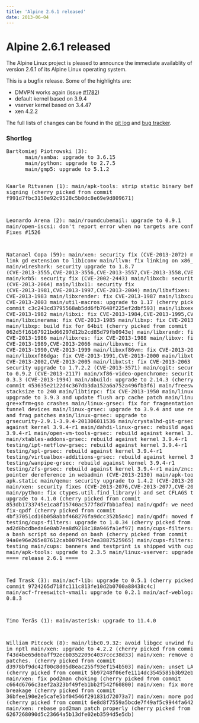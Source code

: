 ```yaml
---
title: 'Alpine 2.6.1 released'
date: 2013-06-04
---
```


# Alpine 2.6.1 released
The Alpine Linux project is pleased to announce the immediate availablity of version 2.6.1 of its Alpine Linux operating system.

This is a bugfix release. Some of the highlights are:
- DMVPN works again (issue <a href="http://bugs.alpinelinux.org/issues/1782">#1782</a>)
- default kernel based on 3.9.4
- vserver kernel based on 3.4.47
- xen 4.2.2

The full lists of changes can be found in the <a href="http://git.alpinelinux.org/cgit/aports/log/?h=v2.6.1">git log</a> and <a href="http://bugs.alpinelinux.org/versions/64">bug tracker</a>.

<h3>Shortlog</h3>
<pre>
Bartłomiej Piotrowski (3):
      main/samba: upgrade to 3.6.15
      main/python: upgrade to 2.7.5
      main/gmp5: upgrade to 5.1.2

Kaarle Ritvanen (1):
      main/apk-tools: strip static binary before signing     (cherry picked from commit f991d7fbc3150e92c9528c5b0dc8e69e9d809671)

Leonardo Arena (2):
      main/roundcubemail: upgrade to 0.9.1
      main/open-iscsi: don't report error when no targets are configured. Fixes #1526

Natanael Copa (59):
      main/xen: security fix (CVE-2013-2072)
      main/php: link gd extension to libiconv
      main/llvm: fix linking on x86_64
      main/wireshark: security upgrade to 1.8.7 (CVE-2013-3555,CVE-2013-3556,CVE-2013-3557,CVE-2013-3558,CVE-2013-3559,CVE-2013-3560,CVE-2013-3561,CVE-2013-3562)
      main/krb5: security fix (CVE-2002-2443)
      main/libxcb: security fix (CVE-2013-2064)
      main/libx11: security fix (CVE-2013-1981,CVE-2013-1997,CVE-2013-2004)
      main/libxfixes: fix for CVE-2013-1983
      main/libxrender: fix CVE-2013-1987
      main/libxcursor: fix CVE-2013-2003
      main/util-macros: upgrade to 1.17     (cherry picked from commit c3c243cd3795568ab5dd6fb7648f225ef2dbf593)
      main/libxext: fix CVE-2013-1982
      main/libxi: fix CVE-2013-1984,CVE-2013-1995,CVE-2013-1998
      main/libxinerama: fix CVE-2013-1985
      main/libxp: fix CVE-2013-2062
      main/libxp: build fix for 64bit     (cherry picked from commit 062d5f16167921bd66297d12b2cd85d79fb0943e)
      main/libxrandr: fix CVE-2013-1986
      main/libxres: fix CVE-2013-1988
      main/libxv: fix CVE-2013-1989,CVE-2013-2066
      main/libxvmc: fix CVE-2013-1990,CVE-2013-1999
      main/libxxf86vm: fix CVE-2013-2001
      main/libxxf86dga: fix CVE-2013-1991,CVE-2013-2000
      main/libxt: fix CVE-2013-2002,CVE-2013-2005
      main/libxtst: fix CVE-2013-2063
      main/socat: security upgrade to 1.7.2.2 (CVE-2013-3571)
      main/cgit: security upgrade to 0.9.2 (CVE-2013-2117)
      main/xf86-video-openchrome: security upgrade to 0.3.3 (CVE-2013-1994)
      main/abuild: upgrade to 2.14.3     (cherry picked from commit 453635e2122d4c367db3da152a6a752a496fb3f6)
      main/freeswitch: set stacksize to 240
      main/libtirpc: fix CVE-2013-1950
      main/linux-grsec: upgprade to 3.9.3 and update flush arp cache patch
      main/linux-grsec: fix gre+xfrm+gso crashes
      main/linux-grsec: fix for fragmentation issue on tunnel devices
      main/linux-grsec: upgrade to 3.9.4 and use reworked arp and frag patches
      main/linux-grsec: upgrade to grsecurity-2.9.1-3.9.4-201306011536
      main/crystalhd-git-grsec: rebuild against kernel 3.9.4-r1
      main/dahdi-linux-grsec: rebuild against kernel 3.9.4-r1
      main/open-vm-tools-grsec: rebuild against kernel 3.9.4-r1
      main/xtables-addons-grsec: rebuild against kernel 3.9.4-r1
      testing/ipt-netflow-grsec: rebuild against kernel 3.9.4-r1
      testing/spl-grsec: rebuild against kernel 3.9.4-r1
      testing/virtualbox-additions-grsec: rebuild against kernel 3.9.4-r1
      testing/wanpipe-grsec: rebuild against kernel 3.9.4-r1
      testing/zfs-grsec: rebuild against kernel 3.9.4-r1
      main/znc: fix NULL pointer dereference in webadmin (CVE-2013-2130)
      main/apk-tools: sign the apk.static
      main/qemu: security upgrade to 1.4.2 (CVE-2013-2007)
      main/xen: security fixes (CVE-2013-2076,CVE-2013-2077,CVE-2013-2078)
      main/python: fix ctypes.util.find_library() and set CFLAGS
      testing/qpdf: upgrade to 4.1.0     (cherry picked from commit 853db1733745e1ca8f15740ac577f8d7fbb1af0a)
      main/qpdf: we need perl for fix-qpdf     (cherry picked from commit 4bf37051cd16b058abbf468276fa9dcc352b5a4c)
      main/qpdf: moved from testing
      testing/cups-filters: upgrade to 1.0.34     (cherry picked from commit ad2d0bcdbeda6e0ab7ea8d9218c18a946fa1ef97)
      main/cups-filters: textonly is a bash script so depend on bash     (cherry picked from commit 94a0e96e265e87612cab007914c7ea3887525965)
      main/cups-filters: moved from testing
      main/cups: banners and testprint is shipped with cups-filters
      main/apk-tools: upgrade to 2.3.5
      main/linux-vserver: upgrade to 3.4.47
      ==== release 2.6.1 ====

Ted Trask (3):
      main/acf-lib: upgrade to 0.5.1     (cherry picked from commit 9724265d718fc111c813fe10d2b0700a88438c4c)
      main/acf-freeswitch-vmail: upgrade to 0.2.1
      main/acf-weblog: upgrade to 0.8.3

Timo Teräs (1):
      main/asterisk: upgrade to 11.4.0

William Pitcock (8):
      main/libc0.9.32: avoid libgcc unwind functions in nptl
      main/xen: upgrade to 4.2.2     (cherry picked from commit f43d4be65d60aff92ecb0352209c4037ccc38d33)
      main/xen: remove obsolete XSA patches.     (cherry picked from commit d3978bf9dc42f00c8d05d8eac255f93ef154b503)
      main/xen: unset LANG/LC_ALL     (cherry picked from commit 5b97248f06efe1114dc3545585b3b92eb1cf4490)
      main/xen: fix pod2man choking     (cherry picked from commit c664d6766c3aef2a323bf49feb1bb2f542f60800)
      main/xen: fix more pod2man breakage     (cherry picked from commit 36bfee190e2e5cafe5bf04546f291831d72073a7)
      main/xen: more pod2man fixes     (cherry picked from commit 6e8d8f7559a5bcde7f49af5c9944fa642ad77fa2)
      main/xen: rebase pod2man patch properly     (cherry picked from commit 6267268090d5c23664a5b13dfe02eb3594d5e5db)
</pre>